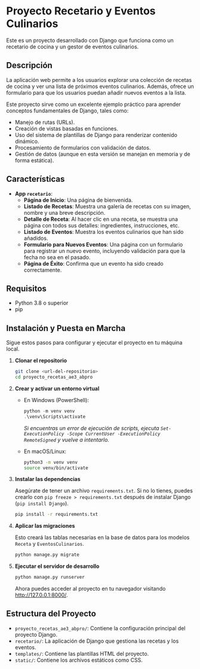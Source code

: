 # Proyecto Recetario y Eventos Culinarios

Este es un proyecto desarrollado con Django que funciona como un recetario de cocina y un gestor de eventos culinarios.

## Descripción

La aplicación web permite a los usuarios explorar una colección de recetas de cocina y ver una lista de próximos eventos culinarios. Además, ofrece un formulario para que los usuarios puedan añadir nuevos eventos a la lista.

Este proyecto sirve como un excelente ejemplo práctico para aprender conceptos fundamentales de Django, tales como:

-   Manejo de rutas (URLs).
-   Creación de vistas basadas en funciones.
-   Uso del sistema de plantillas de Django para renderizar contenido dinámico.
-   Procesamiento de formularios con validación de datos.
-   Gestión de datos (aunque en esta versión se manejan en memoria y de forma estática).

## Características

-   **App `recetario`**:
    -   **Página de Inicio**: Una página de bienvenida.
    -   **Listado de Recetas**: Muestra una galería de recetas con su imagen, nombre y una breve descripción.
    -   **Detalle de Receta**: Al hacer clic en una receta, se muestra una página con todos sus detalles: ingredientes, instrucciones, etc.
    -   **Listado de Eventos**: Muestra los eventos culinarios que han sido añadidos.
    -   **Formulario para Nuevos Eventos**: Una página con un formulario para registrar un nuevo evento, incluyendo validación para que la fecha no sea en el pasado.
    -   **Página de Éxito**: Confirma que un evento ha sido creado correctamente.

## Requisitos

-   Python 3.8 o superior
-   pip

## Instalación y Puesta en Marcha

Sigue estos pasos para configurar y ejecutar el proyecto en tu máquina local.

1.  **Clonar el repositorio**
    ```bash
    git clone <url-del-repositorio>
    cd proyecto_recetas_ae3_abpro
    ```

2.  **Crear y activar un entorno virtual**

    -   En Windows (PowerShell):
        ```powershell
        python -m venv venv
        .\venv\Scripts\activate
        ```
        *Si encuentras un error de ejecución de scripts, ejecuta `Set-ExecutionPolicy -Scope CurrentUser -ExecutionPolicy RemoteSigned` y vuelve a intentarlo.*

    -   En macOS/Linux:
        ```bash
        python3 -m venv venv
        source venv/bin/activate
        ```

3.  **Instalar las dependencias**

    Asegúrate de tener un archivo `requirements.txt`. Si no lo tienes, puedes crearlo con `pip freeze > requirements.txt` después de instalar Django (`pip install Django`).
    ```bash
    pip install -r requirements.txt
    ```

4.  **Aplicar las migraciones**

    Esto creará las tablas necesarias en la base de datos para los modelos `Receta` y `EventosCulinarios`.
    ```bash
    python manage.py migrate
    ```

5.  **Ejecutar el servidor de desarrollo**
    ```bash
    python manage.py runserver
    ```

    Ahora puedes acceder al proyecto en tu navegador visitando http://127.0.0.1:8000/.

## Estructura del Proyecto

-   `proyecto_recetas_ae3_abpro/`: Contiene la configuración principal del proyecto Django.
-   `recetario/`: La aplicación de Django que gestiona las recetas y los eventos.
-   `templates/`: Contiene las plantillas HTML del proyecto.
-   `static/`: Contiene los archivos estáticos como CSS.